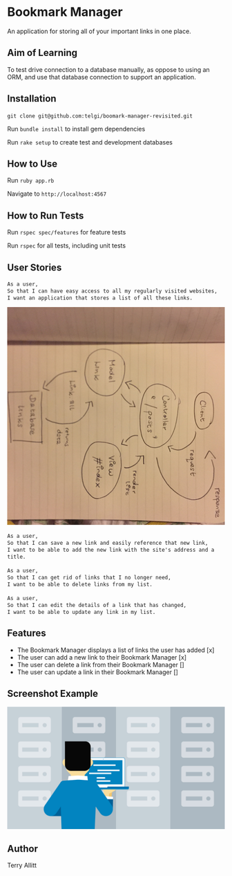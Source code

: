 # Bookmark Manager

An application for storing all of your important links in one place.

## Aim of Learning

To test drive connection to a database manually, as oppose to using an ORM, and use that database connection to support an application.

## Installation

`git clone git@github.com:telgi/boomark-manager-revisited.git`

Run `bundle install` to install gem dependencies

Run `rake setup` to create test and development databases

## How to Use

Run `ruby app.rb`

Navigate to `http://localhost:4567`

## How to Run Tests

Run `rspec spec/features` for feature tests

Run `rspec` for all tests, including unit tests

## User Stories

```
As a user,
So that I can have easy access to all my regularly visited websites,
I want an application that stores a list of all these links.
```
![Alt text](assets/images/domain_model_mvc.JPG)
```
As a user,
So that I can save a new link and easily reference that new link,
I want to be able to add the new link with the site's address and a title.

As a user,
So that I can get rid of links that I no longer need,
I want to be able to delete links from my list.

As a user,
So that I can edit the details of a link that has changed,
I want to be able to update any link in my list.
```

## Features

* The Bookmark Manager displays a list of links the user has added [x]
* The user can add a new link to their Bookmark Manager [x]
* The user can delete a link from their Bookmark Manager []
* The user can update a link in their Bookmark Manager []

## Screenshot Example

![Alt text](assets/images/database_placeholder.jpg?raw=true "Screenshot placeholder image")

## Author

Terry Allitt
